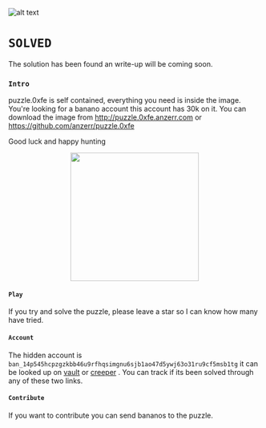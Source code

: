 
[logo]: https://banano.cc/assets/bananologo.svg "BANANO"
![alt text][logo]

# `SOLVED`
The solution has been found an write-up will be coming soon.

### `Intro`
puzzle.0xfe is self contained, everything you need is inside the image. You're looking for a banano account this account has 30k on it.
You can download the image from http://puzzle.0xfe.anzerr.com or https://github.com/anzerr/puzzle.0xfe

Good luck and happy hunting

<div style="text-align:center"><img src="https://o1070837300zuyhrokasoviy7tgpjfhsxgnr9al1.s3-eu-west-1.amazonaws.com/TCO3GGc9bMT5IH13V8b6.svg" style="width:256px;height:256px;"></div>

#### `Play`
If you try and solve the puzzle, please leave a star so I can know how many have tried.

#### `Account`
The hidden account is `ban_14p545hcpzgzkbb46u9rfhqsimgnu6sjb1ao47d5ywj63o31ru9cf5msb1tg` it can be looked up on
[vault](https://vault.banano.co.in/account/ban_14p545hcpzgzkbb46u9rfhqsimgnu6sjb1ao47d5ywj63o31ru9cf5msb1tg)
or
[creeper](https://creeper.banano.cc/explorer/account/ban_14p545hcpzgzkbb46u9rfhqsimgnu6sjb1ao47d5ywj63o31ru9cf5msb1tg/history)
. You can track if its been solved through any of these two links.

#### `Contribute`
If you want to contribute you can send bananos to the puzzle.